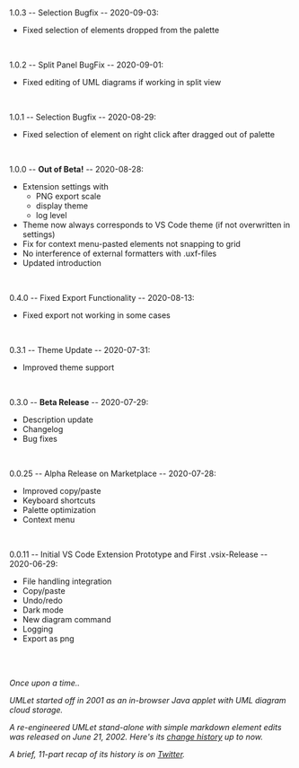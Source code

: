 <br/>

1.0.3 -- Selection Bugfix -- 2020-09-03:
* Fixed selection of elements dropped from the palette

<br/>

1.0.2 -- Split Panel BugFix -- 2020-09-01:
* Fixed editing of UML diagrams if working in split view

<br/>

1.0.1 -- Selection Bugfix -- 2020-08-29:
* Fixed selection of element on right click after dragged out of palette

<br/>

1.0.0 -- **Out of Beta!** -- 2020-08-28:
* Extension settings with
    * PNG export scale
    * display theme
    * log level
* Theme now always corresponds to VS Code theme (if not overwritten in settings)
* Fix for context menu-pasted elements not snapping to grid
* No interference of external formatters with .uxf-files
* Updated introduction

<br/>

0.4.0 -- Fixed Export Functionality -- 2020-08-13:
* Fixed export not working in some cases

<br/>

0.3.1 -- Theme Update -- 2020-07-31:
* Improved theme support

<br/>

0.3.0 -- **Beta Release** -- 2020-07-29:
* Description update
* Changelog
* Bug fixes

<br/>

0.0.25 -- Alpha Release on Marketplace -- 2020-07-28:
* Improved copy/paste
* Keyboard shortcuts
* Palette optimization
* Context menu

<br/>

0.0.11 -- Initial VS Code Extension Prototype and First .vsix-Release -- 2020-06-29:
* File handling integration
* Copy/paste
* Undo/redo
* Dark mode
* New diagram command
* Logging
* Export as png

<br/>
<br/>


*Once upon a time..*

*UMLet started off in 2001 as an in-browser Java applet with UML diagram cloud storage.*

*A re-engineered UMLet stand-alone with simple markdown element edits was released on June 21, 2002. Here's its [change history](https://www.umlet.com/changes.htm) up to now.*

*A brief, 11-part recap of its history is on [Twitter](https://twitter.com/twumlet/status/1289543897417318400).*